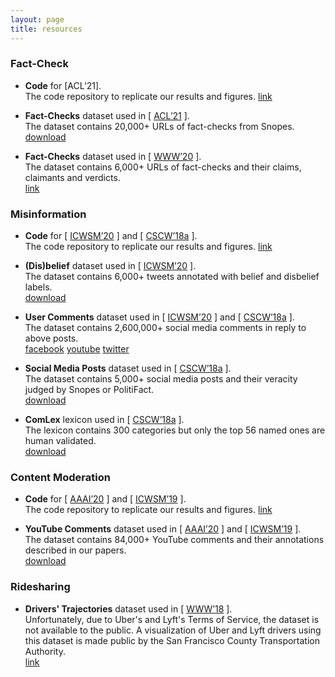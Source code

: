 ```yaml
---
layout: page
title: resources
---
```


### Fact-Check

* **Code** for [ACL’21].  
The code repository to replicate our results and figures.
[<span class="label label-grey">link</span>](https://github.com/printfoo/factcheck-acl2021)

* **Fact-Checks** dataset used in \[ [ACL’21](/publications/acl21_paper.pdf) \].  
The dataset contains 20,000+ URLs of fact-checks from Snopes.  
[<span class="label label-grey">download</span>](factchecks.txt)

* **Fact-Checks** dataset used in \[ [WWW’20](/publications/www20_paper.pdf) \].  
The dataset contains 6,000+ URLs of fact-checks and their claims, claimants and verdicts.  
[<span class="label label-grey">link</span>](https://datacommons.org/factcheck)

### Misinformation

* **Code** for \[ [ICWSM’20](/publications/icwsm20_paper.pdf) \] and \[ [CSCW’18a](/publications/cscw18a_paper.pdf) \].  
The code repository to replicate our results and figures.
[<span class="label label-grey">link</span>](https://github.com/printfoo/misinfo-cscw2018-icwsm2020)

* **(Dis)belief** dataset used in \[ [ICWSM’20](/publications/icwsm20_paper.pdf) \].  
The dataset contains 6,000+ tweets annotated with belief and disbelief labels.  
[<span class="label label-grey">download</span>](annotations.zip)

* **User Comments** dataset used in \[ [ICWSM’20](/publications/icwsm20_paper.pdf) \] and \[ [CSCW’18a](/publications/cscw18a_paper.pdf) \].  
The dataset contains 2,600,000+ social media comments in reply to above posts.  
[<span class="label label-grey">facebook</span>](comments/facebook.bz2) [<span class="label label-grey">youtube</span>](comments/youtube.bz2) [<span class="label label-grey">twitter</span>](comments/twitter.bz2)

* **Social Media Posts** dataset used in \[ [CSCW’18a](/publications/cscw18a_paper.pdf) \].  
The dataset contains 5,000+ social media posts and their veracity judged by Snopes or PolitiFact.  
[<span class="label label-grey">download</span>](factchecks.csv)

* **ComLex** lexicon used in \[ [CSCW’18a](/publications/cscw18a_paper.pdf) \].  
The lexicon contains 300 categories but only the top 56 named ones are human validated.  
[<span class="label label-grey">download</span>](ComLex.csv)

### Content Moderation

* **Code** for \[ [AAAI’20](/publications/aaai20_paper.pdf) \] and \[ [ICWSM’19](/publications/icwsm19_paper.pdf) \].  
The code repository to replicate our results and figures.
[<span class="label label-grey">link</span>](https://github.com/printfoo/moderation-icwsm2019-aaai2020)

* **YouTube Comments** dataset used in \[ [AAAI’20](/publications/aaai20_paper.pdf) \] and \[ [ICWSM’19](/publications/icwsm19_paper.pdf) \].  
The dataset contains 84,000+ YouTube comments and their annotations described in our papers.  
[<span class="label label-grey">download</span>](youtube_comments.csv)

### Ridesharing

* **Drivers' Trajectories** dataset used in \[ [WWW’18](/publications/www18_paper.pdf) \].  
Unfortunately, due to Uber's and Lyft's Terms of Service, the dataset is not available to the public. A visualization of Uber and Lyft drivers using this dataset is made public by the San Francisco County Transportation Authority.  
[<span class="label label-grey">link</span>](https://tncstoday.sfcta.org)

